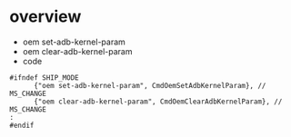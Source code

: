 # overview
- oem set-adb-kernel-param
- oem clear-adb-kernel-param
- code
```
#ifndef SHIP_MODE
      {"oem set-adb-kernel-param", CmdOemSetAdbKernelParam}, // MS_CHANGE
      {"oem clear-adb-kernel-param", CmdOemClearAdbKernelParam}, // MS_CHANGE
:
#endif
```